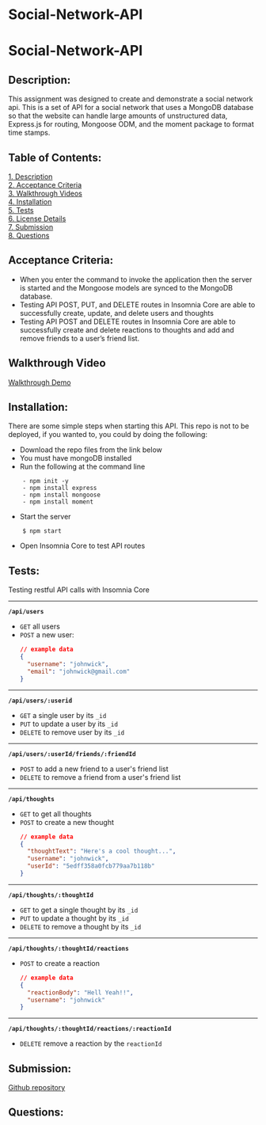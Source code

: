 # Social-Network-API

# Social-Network-API

## Description:

This assignment was designed to create and demonstrate a social network api. This is a set of API for a social network that uses a MongoDB database so that the website can handle large amounts of unstructured data, Express.js for routing, Mongoose ODM, and the moment package to format time stamps.

## Table of Contents:

[1. Description](#Description)  
[2. Acceptance Criteria](#Acceptance-Criteria)  
[3. Walkthrough Videos](#Walkthrough-Videos)  
[4. Installation](#Installation)  
[5. Tests](#Tests)  
[6. License Details](#License-Details)  
[7. Submission](#Submission)  
[8. Questions](#Questions)

## Acceptance Criteria:

- When you enter the command to invoke the application then the server is started and the Mongoose models are synced to the MongoDB database.
- Testing API POST, PUT, and DELETE routes in Insomnia Core are able to successfully create, update, and delete users and thoughts
- Testing API POST and DELETE routes in Insomnia Core are able to successfully create and delete reactions to thoughts and add and remove friends to a user’s friend list.

## Walkthrough Video

[Walkthrough Demo]()

## Installation:

There are some simple steps when starting this API.
This repo is not to be deployed, if you wanted to, you could by doing the following:

- Download the repo files from the link below
- You must have mongoDB installed
- Run the following at the command line

```
    - npm init -y
    - npm install express
    - npm install mongoose
    - npm install moment
```

- Start the server

```
    $ npm start
```

- Open Insomnia Core to test API routes

## Tests:

Testing restful API calls with Insomnia Core

---

**`/api/users`**

- `GET` all users
- `POST` a new user:
  ```json
  // example data
  {
    "username": "johnwick",
    "email": "johnwick@gmail.com"
  }
  ```

---

**`/api/users/:userid`**

- `GET` a single user by its `_id`
- `PUT` to update a user by its `_id`
- `DELETE` to remove user by its `_id`

---

**`/api/users/:userId/friends/:friendId`**

- `POST` to add a new friend to a user's friend list
- `DELETE` to remove a friend from a user's friend list

---

**`/api/thoughts`**

- `GET` to get all thoughts
- `POST` to create a new thought
  ```json
  // example data
  {
    "thoughtText": "Here's a cool thought...",
    "username": "johnwick",
    "userId": "5edff358a0fcb779aa7b118b"
  }
  ```

---

**`/api/thoughts/:thoughtId`**

- `GET` to get a single thought by its `_id`
- `PUT` to update a thought by its `_id`
- `DELETE` to remove a thought by its `_id`

---

**`/api/thoughts/:thoughtId/reactions`**

- `POST` to create a reaction
  ```json
  // example data
  {
    "reactionBody": "Hell Yeah!!",
    "username": "johnwick"
  }
  ```

---

**`/api/thoughts/:thoughtId/reactions/:reactionId`**

- `DELETE` remove a reaction by the `reactionId`

## Submission:

[Github repository](https://github.com/carissamero)

## Questions:
